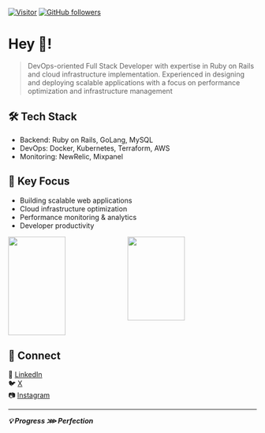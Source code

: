 [![Visitor](https://visitor-badge.laobi.icu/badge?page_id=avvari-da.avvari-da)](https://github.com/avvari-da) [![GitHub followers](https://img.shields.io/github/followers/avvari-da.svg?style=social&label=Follow)](https://github.com/avvari-da?tab=followers)

# Hey 👋!
> DevOps-oriented Full Stack Developer with expertise in Ruby on Rails and cloud infrastructure implementation. Experienced in designing and deploying scalable applications with a focus on performance optimization and infrastructure management

## 🛠 Tech Stack
- Backend: Ruby on Rails, GoLang, MySQL
- DevOps: Docker, Kubernetes, Terraform, AWS
- Monitoring: NewRelic, Mixpanel

## 🚀 Key Focus
- Building scalable web applications
- Cloud infrastructure optimization
- Performance monitoring & analytics
- Developer productivity

<div>
  <img style="float: left; width: 48%" align="middle" height="200px" src="https://github-readme-stats.vercel.app/api?username=avvari-da&count_private=true&show_icons=true&theme=radical" />
  <img style="float: left; width: 48%" align="middle" height="170px" src="https://github-readme-stats.vercel.app/api/top-langs/?username=avvari-da&layout=compact&theme=radical">
  <div style="clear: both"></div>
</div>

## 🤝 Connect
💼 [LinkedIn](https://www.linkedin.com/in/dheerajavvari/) <br/>
🐦 [X](https://x.com/avvari_da) <br/>
📷 [Instagram](https://www.instagram.com/avvari_da/)

---
**_💡 Progress ⋙ Perfection_**
